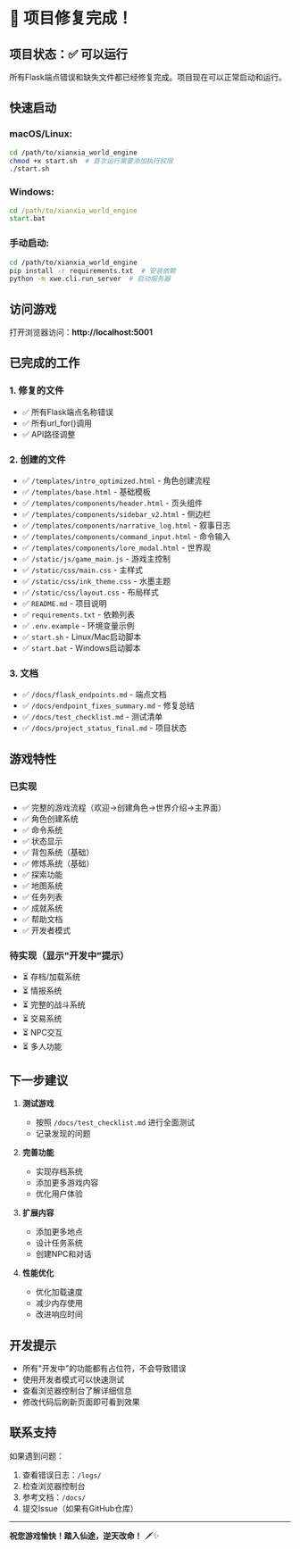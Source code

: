 # 🎉 项目修复完成！

## 项目状态：✅ 可以运行

所有Flask端点错误和缺失文件都已经修复完成。项目现在可以正常启动和运行。

## 快速启动

### macOS/Linux:
```bash
cd /path/to/xianxia_world_engine
chmod +x start.sh  # 首次运行需要添加执行权限
./start.sh
```

### Windows:
```cmd
cd /path/to/xianxia_world_engine
start.bat
```

### 手动启动:
```bash
cd /path/to/xianxia_world_engine
pip install -r requirements.txt  # 安装依赖
python -m xwe.cli.run_server  # 启动服务器
```

## 访问游戏

打开浏览器访问：**http://localhost:5001**

## 已完成的工作

### 1. 修复的文件
- ✅ 所有Flask端点名称错误
- ✅ 所有url_for()调用
- ✅ API路径调整

### 2. 创建的文件
- ✅ `/templates/intro_optimized.html` - 角色创建流程
- ✅ `/templates/base.html` - 基础模板
- ✅ `/templates/components/header.html` - 页头组件
- ✅ `/templates/components/sidebar_v2.html` - 侧边栏
- ✅ `/templates/components/narrative_log.html` - 叙事日志
- ✅ `/templates/components/command_input.html` - 命令输入
- ✅ `/templates/components/lore_modal.html` - 世界观
- ✅ `/static/js/game_main.js` - 游戏主控制
- ✅ `/static/css/main.css` - 主样式
- ✅ `/static/css/ink_theme.css` - 水墨主题
- ✅ `/static/css/layout.css` - 布局样式
- ✅ `README.md` - 项目说明
- ✅ `requirements.txt` - 依赖列表
- ✅ `.env.example` - 环境变量示例
- ✅ `start.sh` - Linux/Mac启动脚本
- ✅ `start.bat` - Windows启动脚本

### 3. 文档
- ✅ `/docs/flask_endpoints.md` - 端点文档
- ✅ `/docs/endpoint_fixes_summary.md` - 修复总结
- ✅ `/docs/test_checklist.md` - 测试清单
- ✅ `/docs/project_status_final.md` - 项目状态

## 游戏特性

### 已实现
- ✅ 完整的游戏流程（欢迎→创建角色→世界介绍→主界面）
- ✅ 角色创建系统
- ✅ 命令系统
- ✅ 状态显示
- ✅ 背包系统（基础）
- ✅ 修炼系统（基础）
- ✅ 探索功能
- ✅ 地图系统
- ✅ 任务列表
- ✅ 成就系统
- ✅ 帮助文档
- ✅ 开发者模式

### 待实现（显示"开发中"提示）
- ⏳ 存档/加载系统
- ⏳ 情报系统
- ⏳ 完整的战斗系统
- ⏳ 交易系统
- ⏳ NPC交互
- ⏳ 多人功能

## 下一步建议

1. **测试游戏**
   - 按照 `/docs/test_checklist.md` 进行全面测试
   - 记录发现的问题

2. **完善功能**
   - 实现存档系统
   - 添加更多游戏内容
   - 优化用户体验

3. **扩展内容**
   - 添加更多地点
   - 设计任务系统
   - 创建NPC和对话

4. **性能优化**
   - 优化加载速度
   - 减少内存使用
   - 改进响应时间

## 开发提示

- 所有"开发中"的功能都有占位符，不会导致错误
- 使用开发者模式可以快速测试
- 查看浏览器控制台了解详细信息
- 修改代码后刷新页面即可看到效果

## 联系支持

如果遇到问题：
1. 查看错误日志：`/logs/`
2. 检查浏览器控制台
3. 参考文档：`/docs/`
4. 提交Issue（如果有GitHub仓库）

---

**祝您游戏愉快！踏入仙途，逆天改命！** 🗡️✨
